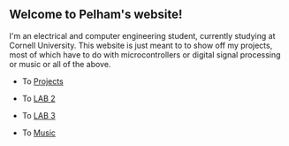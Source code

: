 ## Welcome to Pelham's website!

I'm an electrical and computer engineering student, currently studying at Cornell University. This website is just meant to to show off my projects, most of which have to do  with microcontrollers or digital signal processing or music or all of the above. 
    
 - To [Projects](lab1.md)  
  
 - To [LAB 2](lab2.md)  
  
 - To [LAB 3](leb3.md)  
  
 - To [Music](LAB4.MD)